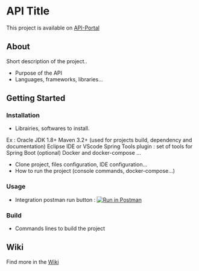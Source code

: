# API Title

This project is available on [API-Portal](https://api-portal.decathlon.net/)

## About

Short description of the project..
* Purpose of the API
* Languages, frameworks, libraries...


## Getting Started

### Installation


* Librairies, softwares to install.

Ex :
Oracle JDK 1.8+
Maven 3.2+ (used for projects build, dependency and documentation)
Eclipse IDE or VScode
Spring Tools plugin : set of tools for Spring Boot (optional)
Docker and docker-compose
…


* Clone project, files configuration, IDE configuration…
* How to run the project (console commands, docker-compose…)


### Usage
* Integration postman run button :  [![Run in Postman](https://run.pstmn.io/button.svg)](https://learning.postman.com/docs/postman-for-publishers/run-in-postman/creating-run-button/)


### Build

* Commands lines to build the project

## Wiki

Find more in the [Wiki](https://github.com/louisthomaspro/doc-tempalte/wiki)
